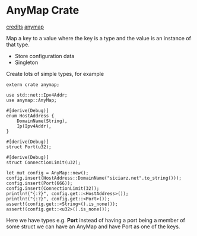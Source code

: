 # AnyMap Crate

[credits](https://zsiciarz.github.io/24daysofrust/book/vol1/day9.html)
[anymap](https://crates.io/crates/anymap)

Map a key to a value where the key is a type and the value is an instance of that type.

- Store configuration data
- Singleton

Create lots of simple types, for example

```rust,editable
extern crate anymap;

use std::net::Ipv4Addr;
use anymap::AnyMap;

#[derive(Debug)]
enum HostAddress {
    DomainName(String),
    Ip(Ipv4Addr),
}

#[derive(Debug)]
struct Port(u32);

#[derive(Debug)]
struct ConnectionLimit(u32);

let mut config = AnyMap::new();
config.insert(HostAddress::DomainName("siciarz.net".to_string()));
config.insert(Port(666));
config.insert(ConnectionLimit(32));
println!("{:?}", config.get::<HostAddress>());
println!("{:?}", config.get::<Port>());
assert!(config.get::<String>().is_none());
assert!(config.get::<u32>().is_none());
```

Here we have types e.g. **Port** instead of having a port being a member of some struct we can have an AnyMap and have Port as one of the keys.
